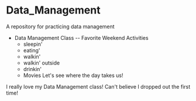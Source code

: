 # Data_Management
A repository for practicing data management

- Data Management Class
-- Favorite Weekend Activities
  * sleepin'
  * eating'
  * walkin'
  * walkin' outside
  * drinkin'
  * Movies
Let's see where the day takes us!

I really love my Data Management class!
Can't believe I dropped out the first time!



